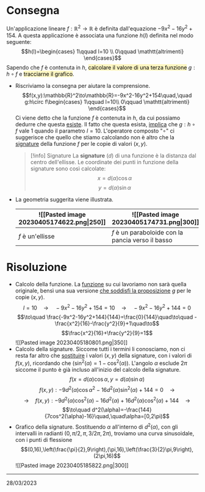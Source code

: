 ```toc
```
# Consegna
Un'applicazione lineare $f:\mathbb{R}^2\to\mathbb{R}$ è definita dall'equazione $-9x^2-16y^2+154$.
A questa applicazione è associata una funzione $h(l)$ definita nel modo seguente:
$$h(l)=\begin{cases}
1\qquad l=10 \\
0\qquad \mathtt{altrimenti}
\end{cases}$$
Sapendo che $f$ è contenuta in $h$, <mark style="background: #FFF3A3A6;">calcolare il valore di una terza funzione</mark> $g:h \circ f$ e <mark style="background: #FFF3A3A6;">tracciarne il grafico</mark>.

- Riscriviamo la consegna per aiutare la comprensione.
  $$f(x,y):\mathbb{R}^2\to\mathbb{R}=-9x^2-16y^2+154\quad,\quad g:h\circ f\begin{cases}
  1\qquad l=10\\
  0\qquad \mathtt{altrimenti}
  \end{cases}$$
  Ci viene detto che la funzione $f$ è contenuta in $h$, da cui possiamo dedurre che questa <u>esiste</u>. Il fatto che questa esista, <u>implica</u> che $g:h\circ f$ vale $1$ quando il parametro $l=10$. L'operatore composto "$\circ$" ci suggerisce che quello che stiamo calcolando non è altro che la <u>signature</u> della funzione $f$ per le copie di valori $(x,y)$.
  > [!info] Signature
  > La **signature** ($d$) di una funzione è la distanza dal centro dell'ellisse.
  > Le coordinate dei punti in funzione della signature sono così calcolate:
  > $$x=d(\alpha)\cos \alpha$$
  > $$y=d(\alpha)\sin \alpha$$
- La geometria suggerita viene illustrata.
  
  | ![[Pasted image 20230405174622.png\|250]] | ![[Pasted image 20230405174731.png\|300]]    | 
  | ----------------------------------------- | --- |
  | $f$ è un'ellisse                          |  $f$ è un paraboloide con la pancia verso il basso   |
  
# Risoluzione
- Calcolo della funzione.
  La <u>funzione</u> su cui lavoriamo non sarà quella originale, bensì una sua versione <u>che soddisfi la proposizione</u> $g$ per le copie $(x,y)$.
  $$l=10\quad\to\quad-9x^2-16y^2+154=10\quad\to\quad-9x^2-16y^2+144=0$$
  $$\to\quad \frac{-9x^2-16y^2+144}{144}=\frac{0}{144}\quad\to\quad -\frac{x^2}{16}-\frac{y^2}{9}+1\quad\to$$
  $$\frac{x^2}{16}+\frac{y^2}{9}=1$$
  ![[Pasted image 20230405180801.png|350]]
- Calcolo della signature.
  Siccome tutti i termini li conosciamo, non ci resta far altro che <u>sostituire</u> i valori $(x,y)$ della signature, con i valori di $f(x,y)$, ricordando che ($\sin^2(\alpha)= 1-\cos^2(\alpha)$). L'angolo $\alpha$ esclude $2\pi$ siccome il punto è già incluso all'inizio del calcolo della signature.
  $$f(x=d(\alpha)\cos \alpha,y=d(\alpha)\sin\alpha)$$
  $$f(x,y):-9d^2(\alpha)\cos\alpha^2-16d^2(\alpha)\sin^2(\alpha)+144=0\quad\to$$
  $$\to\quad f(x,y):-9d^2(\alpha)\cos^2(\alpha)-16d^2(\alpha)+16d^2(\alpha)\cos^2(\alpha)+144\quad\to$$
  $$\to\quad d^2(\alpha)=-\frac{144}{7cos^2(\alpha)-16}\quad,\quad\alpha=[0,2\pi)$$
- Grafico della signature.
  Sostituendo $\alpha$ all'interno di $d^2(\alpha)$, con gli intervalli in radianti ($0,\pi/2,\pi,3/2\pi,2\pi$), troviamo una curva sinusoidale, con i punti di flessione
  $$(0,16),\left(\frac{\pi}{2},9\right),(\pi,16),\left(\frac{3}{2}\pi,9\right),(2\pi,16)$$
  ![[Pasted image 20230405185822.png|300]]

---
28/03/2023